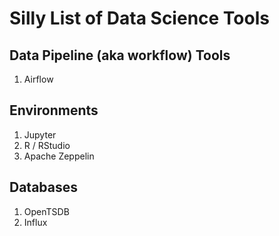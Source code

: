 # Silly List of Data Science Tools

## Data Pipeline (aka workflow) Tools

1. Airflow

## Environments
1. Jupyter
2. R / RStudio
3. Apache Zeppelin


## Databases

1. OpenTSDB
1. Influx
